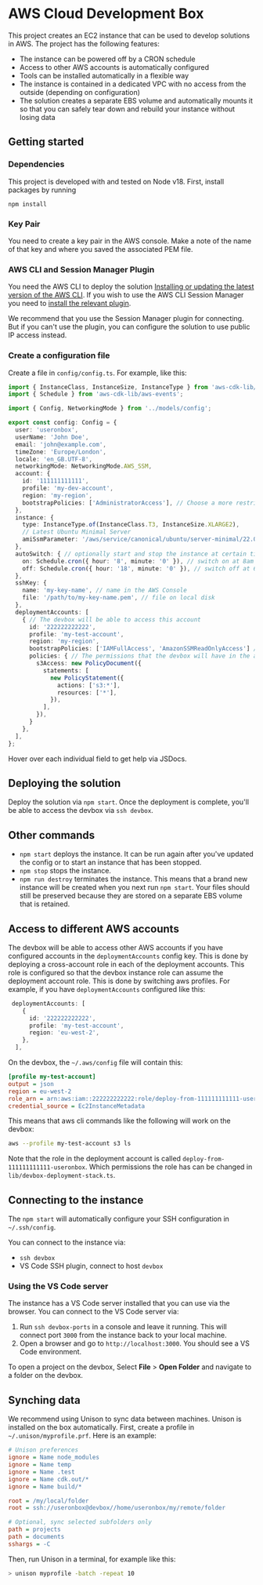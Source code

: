 # AWS Cloud Development Box

This project creates an EC2 instance that can be used to develop solutions in AWS. The project has the following features:

* The instance can be powered off by a CRON schedule
* Access to other AWS accounts is automatically configured
* Tools can be installed automatically in a flexible way
* The instance is contained in a dedicated VPC with no access from the outside (depending on configuration)
* The solution creates a separate EBS volume and automatically mounts it so that you can safely tear down and rebuild your instance without losing data

## Getting started
### Dependencies
This project is developed with and tested on Node v18. First, install packages by running
```
npm install
```

### Key Pair
You need to create a key pair in the AWS console. Make a note of the name of that key and where you saved the associated PEM file.

### AWS CLI and Session Manager Plugin
You need the AWS CLI to deploy the solution [Installing or updating the latest version of the AWS CLI](https://docs.aws.amazon.com/cli/latest/userguide/install-cliv2.html). If you wish to use the AWS CLI Session Manager you need to [install the relevant plugin](https://docs.aws.amazon.com/systems-manager/latest/userguide/session-manager-working-with-install-plugin.html).

We recommend that you use the Session Manager plugin for connecting. But if you can't use the plugin, you can configure the solution to use public IP access instead.

### Create a configuration file
Create a file in `config/config.ts`. For example, like this:
```ts
import { InstanceClass, InstanceSize, InstanceType } from 'aws-cdk-lib/aws-ec2';
import { Schedule } from 'aws-cdk-lib/aws-events';

import { Config, NetworkingMode } from '../models/config';

export const config: Config = {
  user: 'useronbox',
  userName: 'John Doe',
  email: 'john@example.com',
  timeZone: 'Europe/London',
  locale: 'en_GB.UTF-8',
  networkingMode: NetworkingMode.AWS_SSM,
  account: {
    id: '111111111111',
    profile: 'my-dev-account',
    region: 'my-region',
    bootstrapPolicies: ['AdministratorAccess'], // Choose a more restrictive policy if possible
  },
  instance: {
    type: InstanceType.of(InstanceClass.T3, InstanceSize.XLARGE2),
    // Latest Ubuntu Minimal Server
    amiSsmParameter: '/aws/service/canonical/ubuntu/server-minimal/22.04/stable/current/amd64/hvm/ebs-gp2/ami-id',
  },
  autoSwitch: { // optionally start and stop the instance at certain times
    on: Schedule.cron({ hour: '8', minute: '0' }), // switch on at 8am
    off: Schedule.cron({ hour: '18', minute: '0' }), // switch off at 6pm
  },
  sshKey: {
    name: 'my-key-name', // name in the AWS Console
    file: '/path/to/my-key-name.pem', // file on local disk
  },
  deploymentAccounts: [
    { // The devbox will be able to access this account
      id: '222222222222', 
      profile: 'my-test-account',
      region: 'my-region',
      bootstrapPolicies: ['IAMFullAccess', 'AmazonSSMReadOnlyAccess'] // Policies used for the CDK Toolkit Stack
      policies: { // The permissions that the devbox will have in the account
        s3Access: new PolicyDocument({
          statements: [
            new PolicyStatement({
              actions: ['s3:*'],
              resources: ['*'],
            }),
          ],
        }),
      }
    },
  ],
};
```

Hover over each individual field to get help via JSDocs.

## Deploying the solution

Deploy the solution via `npm start`. Once the deployment is complete, you'll be able to access the devbox via `ssh devbox`.

## Other commands

* `npm start` deploys the instance. It can be run again after you've updated the config or to start an instance that has been stopped.
* `npm stop` stops the instance.
* `npm run destroy` terminates the instance. This means that a brand new instance will be created when you next run `npm start`. Your files should still be preserved because they are stored on a separate EBS volume that is retained.

## Access to different AWS accounts
The devbox will be able to access other AWS accounts if you have configured accounts in the `deploymentAccounts` config key. This is done by deploying a cross-account role in each of the deployment accounts. This role is configured so that the devbox instance role can assume the deployment account role. This is done by switching aws profiles. For example, if you have `deploymentAccounts` configured like this:
```ts
 deploymentAccounts: [
    {
      id: '222222222222',
      profile: 'my-test-account',
      region: 'eu-west-2',
    },
  ],
```

On the devbox, the `~/.aws/config` file will contain this:
```ini
[profile my-test-account]
output = json
region = eu-west-2
role_arn = arn:aws:iam::222222222222:role/deploy-from-111111111111-useronbox
credential_source = Ec2InstanceMetadata
```

This means that aws cli commands like the following will work on the devbox:
```sh
aws --profile my-test-account s3 ls
```

Note that the role in the deployment account is called `deploy-from-111111111111-useronbox`. Which permissions the role has can be changed in `lib/devbox-deployment-stack.ts`.

## Connecting to the instance
The `npm start` will automatically configure your SSH configuration in `~/.ssh/config`.

You can connect to the instance via:
* `ssh devbox`
* VS Code SSH plugin, connect to host `devbox`

### Using the VS Code server

The instance has a VS Code server installed that you can use via the browser. You can connect to the VS Code server via:
1. Run `ssh devbox-ports` in a console and leave it running. This will connect port `3000` from the instance back to your local machine.
2. Open a browser and go to `http://localhost:3000`. You should see a VS Code environment.

To open a project on the devbox, Select **File** > **Open Folder** and navigate to a folder on the devbox.

## Synching data
We recommend using Unison to sync data between machines. Unison is installed on the box automatically. First, create a profile
in `~/.unison/myprofile.prf`. Here is an example:

```ini
# Unison preferences
ignore = Name node_modules
ignore = Name temp
ignore = Name .test
ignore = Name cdk.out/*
ignore = Name build/*

root = /my/local/folder
root = ssh://useronbox@devbox//home/useronbox/my/remote/folder

# Optional, sync selected subfolders only
path = projects
path = documents
sshargs = -C
```

Then, run Unison in a terminal, for example like this:
```bash
> unison myprofile -batch -repeat 10
```